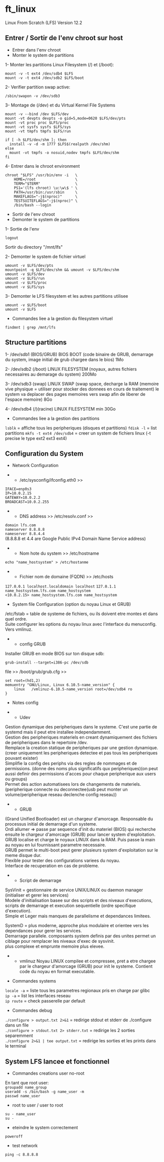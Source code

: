 # ft_linux
Linux From Scratch (LFS) Version 12.2  

## Entrer / Sortir de l'env chroot sur host

* Entrer dans l'env chroot
* Monter le system de partitions

1- Monter les partitions Linux Filesystem (/) et (/boot):  

`mount -v -t ext4 /dev/sdb4 $LFS`  
`mount -v -t ext4 /dev/sdb2 $LFS/boot`

2- Verifier partition swap active:  

`/sbin/swapon -v /dev/sdb3`  

3- Montage de (/dev) et du Virtual Kernel File Systems

`mount -v --bind /dev $LFS/dev`  
`mount -vt devpts devpts -o gid=5,mode=0620 $LFS/dev/pts`  
`mount -vt proc proc $LFS/proc`  
`mount -vt sysfs sysfs $LFS/sys`  
`mount -vt tmpfs tmpfs $LFS/run`  

`if [ -h $LFS/dev/shm ]; then`  
`  install -v -d -m 1777 $LFS$(realpath /dev/shm)`  
`else`  
`  mount -vt tmpfs -o nosuid,nodev tmpfs $LFS/dev/shm`  
`fi`  

4- Entrer dans le chroot environment

`chroot "$LFS" /usr/bin/env -i   \`  
`    HOME=/root                  \`  
`    TERM="$TERM"                \`  
`    PS1='(lfs chroot) \u:\w\$ ' \`  
`    PATH=/usr/bin:/usr/sbin     \`  
`    MAKEFLAGS="-j$(nproc)"      \`  
`    TESTSUITEFLAGS="-j$(nproc)" \`  
`    /bin/bash --login`  
  
* Sortir de l'env chroot  
* Demonter le system de partitions  

1- Sortie de l'env  

`logout`  

Sortir du directory "/mnt/lfs"  

2- Demonter le system de fichier virtuel  

`umount -v $LFS/dev/pts`  
`mountpoint -q $LFS/dev/shm && umount -v $LFS/dev/shm`  
`umount -v $LFS/dev`  
`umount -v $LFS/run`  
`umount -v $LFS/proc`  
`umount -v $LFS/sys`  

3- Demonter le LFS filesystem et les autres partitions utilisee

`umount -v $LFS/boot`  
`umount -v $LFS`  

* Commandes liee a la gestion du filesystem virtuel  

`findmnt | grep /mnt/lfs`  

## Structure partitions  

1- /dev/sdb1 (BIOS/GRUB) BIOS BOOT (code binaire de GRUB, demarrage du system, image initial de grub chargee dans le bios) 
1Mo  

2- /dev/sdb2 (/boot) LINUX FILESYSTEM (noyaux, autres fichiers necessaires au demarage du system) 200Mo  

3- /dev/sdb3 (swap) LINUX SWAP (swap space, decharge la RAM (memoire vive physique = utiliser pour stocker des donnees en cours de traitement) le system va deplacer des pages memoires vers swap afin de liberer de l'espace memoire) 
8Go  

4- /dev/sdb4 (/)(racine) LINUX FILESYSTEM min 30Go  

* Commandes liee a la gestion des partitions  

`lsblk` = affiche tous les peripheriques (disques et partitions)
`fdisk -l` =  list partitions
`mkfs -t ext4 /dev/sdb4` = creer un system de fichiers linux (-t precise le type ext2 ext3 ext4)  

## Configuration du System  

* Network Configuration  

* * /etc/sysconfig/ifconfig.eth0 >>  

`IFACE=enp0s3`  
`IP=10.0.2.15`  
`GATEWAY=10.0.2.2`  
`BROADCAST=10.0.2.255`  

* * DNS address >> /etc/resolv.conf >>

`domain lfs.com`  
`nameserver 8.8.8.8`  
`nameserver 8.8.4.4`  
(8.8.8.8 et 4.4 are Google Public IPv4 Domain Name Service address)  

* * Nom hote du system >> /etc/hostname 

`echo "name_hostsystem" > /etc/hostanme`

* * Fichier nom de domaine (FQDN) >> /etc/hosts  

`127.0.0.1 localhost.localdomain localhost`
`127.0.1.1 name_hostsystem.lfs.com name_hostsystem`  
`<10.0.2.15> name_hostsystem.lfs.com name_hostsystem` 

* System file Configuration (option du noyau Linux et GRUB) 

/etc/fstab = table de systeme de fichiers, ou ils doivent etre montes et dans quel ordre.  
Suite configurer les options du noyau linux avec l'interface du menuconfig. Vers vmlinuz.  

* * config GRUB 

Installer GRUB en mode BIOS sur ton disque sdb:  
  
`grub-install --target=i386-pc /dev/sdb`  

file >> /boot/grub/grub.cfg >>  

`set root=(hd1,2)`  
`memuentry "GNU/Linux, Linux 6.10.5-name_version" {`    
`    linux   /vmlinuz-6.10.5-name_version root=/dev/sdb4 ro`    
`}`  

* Notes config  

* * Udev 
  
Gestion dynamique des peripheriques dans le systeme. C'est une partie de systemd mais il peut etre installee independamment.  
Gestion des peripheriques materiels en creant dynamiquement des fichiers de peripheriques dans le repertoire /dev.  
Remplace la creation statique de peripheriques par une gestion dynamique. (creer uniquement les peripheriques detectee et pas tous les peripheriques pouvant exister)   
Simplifie la config des periphs via des regles de nommages et de permissions. (donne des noms plus significatifs qux peripheriques)(on peut aussi definir des permissions d'acces pour chaque peripherique aux users ou groups)   
Permet des action automatisees lors de changements de materiels. (peripherique connecte ou deconnectee(usb peut monter un volume/peripherique reseau declenche config reseau))    
  
* * GRUB  
  
(Grand Unified Bootloader) est un chargeur d'amorcage. Responsable du processus initial de demarrage d'un systeme.  
Ordi allumer => passe par sequence d'init du materiel (BIOS) qui recherche ensuite le chargeur d'amorcage (GRUB) pour lancer system d'exploitation.  
GRUB localise et charge le noyaux LINUX dans la RAM. Puis passe la main au noyau en lui fournissant parametre necessaire.  
GRUB permet le multi-boot peut gerer plusieurs system d'exploitation sur le meme disque dur.  
Flexible pour tester des configurations variees du noyau.  
Interface de recuperation en cas de probleme.  
  
* * Script de demarrage  
  
SysVinit = gestionnaire de service UNIX/LINUX ou daemon manager (initialiser et gerer les services)  
Modele d'initialisation basee sur des scripts et des niveaux d'executions, scripts de demarrage et execution sequentielle (ordre specifique d'execution).  
Simple et Leger mais manques de parallelisme et dependances limitees.  
  
SystemD = plus moderne, approche plus modulaire et orientee vers les dependances pour gerer les services.  
Demarrage parallele. composants system definis par des unites permet un ciblage pour remplacer les niveaux d'exec de sysvinit.  
plus complexe et emprunte memoire plus elevee.  
  
* * vmlinuz 
Noyau LINUX compilee et compressee, pret a etre chargee par le chargeur d'amorcage (GRUB) pour init le systeme. Contient code du noyau en format executable.  
  
* Commandes systems  
  
`locale -a` = liste tous les parametres regionaux pris en charge par glibc  
`ip -a` = list les interfaces reseau  
`ip route` = check passerelle par default  

* Commandes debug  

`./configure > output.txt 2>&1` = redirige stdout et stderr de ./configure dans un file   
`./configure > stdout.txt 2> stderr.txt` = redirige les 2 sorties separemment  
`./configure 2>&1 | tee output.txt` = redirige les sorties et les prints dans le terminal  
  
## System LFS lancee et fonctionnel  

* Commandes creations user no-root  

En tant que root user:  
`groupadd name_group`  
`useradd -s /bin/bash -g name_user -m`    
`passwd name_user`    

* root to user / user to root  

`su - name_user`  
`su - `    

* eteindre le system correctement  

`poweroff`  

* test network  

`ping -c 8.8.8.8`